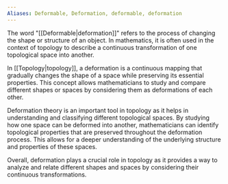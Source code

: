 ```yaml
---
Aliases: Deformable, Deformation, deformable, deformation
---
```


The word "[[Deformable|deformation]]" refers to the process of changing the shape or structure of an object. In mathematics, it is often used in the context of topology to describe a continuous transformation of one topological space into another. 

In [[Topology|topology]], a deformation is a continuous mapping that gradually changes the shape of a space while preserving its essential properties. This concept allows mathematicians to study and compare different shapes or spaces by considering them as deformations of each other.

Deformation theory is an important tool in topology as it helps in understanding and classifying different topological spaces. By studying how one space can be deformed into another, mathematicians can identify topological properties that are preserved throughout the deformation process. This allows for a deeper understanding of the underlying structure and properties of these spaces.

Overall, deformation plays a crucial role in topology as it provides a way to analyze and relate different shapes and spaces by considering their continuous transformations.